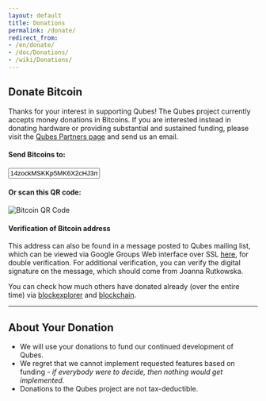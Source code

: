 ```yaml
---
layout: default
title: Donations
permalink: /donate/
redirect_from:
- /en/donate/
- /doc/Donations/
- /wiki/Donations/
---
```


## Donate Bitcoin

Thanks for your interest in supporting Qubes! The Qubes project currently accepts money donations in Bitcoins. If you are interested instead in donating hardware or providing substantial and sustained funding, please visit the [Qubes Partners page](/partners/) and send us an email.

#### Send Bitcoins to:

<form class="more-bottom">
  <div class="form-group">
  <div class="input-group input-group-lg">
    <span class="input-group-addon" id="donate-btn-icon"><i class="fa fa-btc"></i></span>
    <input type="text" class="form-control" aria-describedby="donate-btc-icon" value="14zockMSKKp5MK6X2cHJ3mQwm9MwYsJ39j" readonly>
  </div>
  </div>
</form>

#### Or scan this QR code:

![Bitcoin QR Code](/attachment/site/btc-qr.png)

#### Verification of Bitcoin address

This address can also be found in a message posted to Qubes mailing list, which can be viewed via Google Groups Web interface over SSL [here](https://groups.google.com/d/msg/qubes-devel/u3wAzm1dB5Y/s5CiUGDebL4J), for double verification. For additional verification, you can verify the digital signature on the message, which should come from Joanna Rutkowska.

You can check how much others have donated already (over the entire time) via [blockexplorer](https://blockexplorer.com/address/14zockMSKKp5MK6X2cHJ3mQwm9MwYsJ39j) and [blockchain](https://blockchain.info/address/14zockMSKKp5MK6X2cHJ3mQwm9MwYsJ39j).

---

## About Your Donation

- We will use your donations to fund our continued development of Qubes.
- We regret that we cannot implement requested features based on funding - *if everybody were to decide, then nothing would get implemented.*
- Donations to the Qubes project are not tax-deductible.
